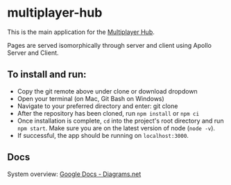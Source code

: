 # multiplayer-hub

This is the main application for the [Multiplayer Hub](https://multiplayerhub.wl.r.appspot.com/landing).

Pages are served isomorphically through server and client using Apollo Server and Client.

## To install and run:

- Copy the git remote above under clone or download dropdown
- Open your terminal (on Mac, Git Bash on Windows)
- Navigate to your preferred directory and enter: git clone <git remote you copied earlier>
- After the repository has been cloned, run `npm install` or `npm ci`
- Once installation is complete, `cd` into the project's root directory and run `npm start`. Make sure you are on the latest version of node (`node -v`).
- If successful, the app should be running on `localhost:3000`.

## Docs
System overview: [Google Docs - Diagrams.net](https://drive.google.com/file/d/19pWOt8hxjZHEsdVDarwhHvR3qZdUBG-5/view?usp=sharing)

